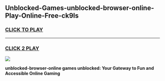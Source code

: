 
## Unblocked-Games-unblocked-browser-online-Play-Online-Free-ck9ls
<h3>
<a href="https://premium76.site?title=unblocked-browser-online&ref=26A">CLICK TO PLAY</a></h3>
<hr>

<h3>
<a href="https://premium76.site?title=unblocked-browser-online&ref=26A">CLICK 2 PLAY</a>
  
</h3>

<a href="https://premium76.site?title=unblocked-browser-online&ref=26A"><img src="https://clearcache.store/games.png"></a>


**unblocked-browser-online games unblocked: Your Gateway to Fun and Accessible Online Gaming**
